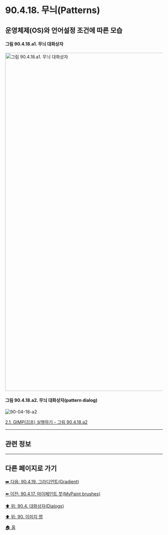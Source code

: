 # 90.4.18. 무늬(Patterns)
## 운영체제(OS)와 언어설정 조건에 따른 모습
#### 그림 90.4.18.a1. 무늬 대화상자
<img width="1080" alt="그림 90.4.18.a1. 무늬 대화상자" src="https://github.com/wonder13662/gimp/assets/15767104/eb7098ae-d3f8-45a9-a4ed-9bd729f13a3c">

<a id="90-04-18-a2"></a>

#### 그림 90.4.18.a2. 무늬 대화상자(pattern dialog)
![90-04-18-a2](https://github.com/wonder13662/gimp/assets/15767104/c918e337-d746-438c-ab0c-f036dbc7e46f)

[2.1. GIMP(김프) 실행하기 - 그림 90.4.18.a2](./02-01-00-running-gimp.md#90-04-18-a2)

***

## 관련 정보

***

## 다른 페이지로 가기

[➡️ 다음: 90.4.19. 그라디언트(Gradient)](./90-04-19-gradient.md)

[⬅️ 이전: 90.4.17. 마이페인트 붓(MyPaint brushes)](./90-04-17-mypaint_brushes.md)

[⬆️ 위: 90.4. 대화상자(Dialogs)](./90-04-00-dialogs.md)

[⬆️ 위: 90. 이미지 맵](./90-00-image-map.md)

[🏠 홈](./00-home.md)
